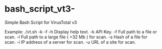 # bash_script_vt3-


  Simple Bash Script for VirusTotal v3
  
  Example: ./vt.sh -k <API TOKEN> -f <FILE PATH>
 -h  Display help text.
 -k  API Key.
 -f  Full path to a file or scan.
 -l  Full path to a large file ( >32 Mb ) for scan.
 -s  Hash of a file for scan.
 -i  IP address of a server for scan.
 -u  URL of a site for scan.
